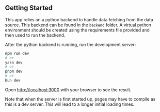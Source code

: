 ## Getting Started

This app relies on a python backend to handle data fetching from the data source. This backend can be found in the `backend` folder. A virtual python environment should be created using the requirements file provided and then used to run the backend.

After the python backend is running, run the development server:

```bash
npm run dev
# or
yarn dev
# or
pnpm dev
# or
bun dev
```

Open [http://localhost:3000](http://localhost:3000) with your browser to see the result.

Note that when the server is first started up, pages may have to compile as this is a dev server. This will lead to a longer initial loading times.
